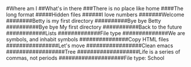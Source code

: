 #Where am I
##What's in there
###There is no place like home
####The long format
#####Hidden files
######I love numbers
#######Welcome
########Betty is my first directory
##########Bye bye Betty
##########Bye bye My first directory
###########Back to the future
############Lists
#############File type
##############We are symbols, and inhabit symbols
###############Copy HTML files
################Let's move
#################Clean emacs
##################Tree
###################Life is a series of commas, not periods
####################File type: School
